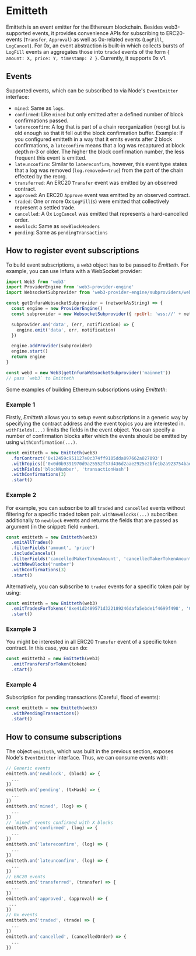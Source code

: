 # Emitteth

Emitteth is an event emitter for the Ethereum blockchain. Besides web3-supported events, it provides convenience APIs for subscribing to ERC20-events (`Transfer`, `Approval`) as well as 0x-related events (`LogFill`, `LogCancel`). For 0x, an event abstraction is built-in which collects bursts of `LogFill` events an aggregates those into `traded` events of the form `{ amount: X, price: Y, timestamp: Z }`. Currently, it supports 0x v1.

## Events

Supported events, which can be subscribed to via Node's `EventEmitter` interface:

- `mined`: Same as `logs`.
- `confirmed`: Like `mined` but only emitted after a defined number of block confirmations passed.
- `latereconfirm`: A log that is part of a chain reorganization (reorg) but is old enough so that it fell out the block confirmation buffer. Example: If you configured emitteth in a way that it emits events after 2 block confirmations, a `lateconfirm` means that a log was recaptured at block depth n-3 or older. The higher the block confirmation number, the less frequent this event is emitted.
- `lateunconfirm`: Similar to `latereconfirm`, however, this event type states that a log was removed (`log.removed==true`) from the part of the chain effected by the reorg.
- `transferred`: An ERC20 `Transfer` event was emitted by an observed contract.
- `approved`: An ERC20 `Approve` event was emitted by an observed contract.
- `traded`: One or more 0x `LogFill`(s) were emitted that collectively represent a settled trade.
- `cancelled`: A 0x `LogCancel` was emitted that represents a hard-cancelled order.
- `newblock`: Same as `newBlockHeaders`
- `pending`: Same as `pendingTransactions`

## How to register event subscriptions

To build event subscriptions, a `web3` object has to be passed to *Emitteth*. For example, you can use Infura with a WebSocket provider:

```javascript
import Web3 from 'web3'
import ProviderEngine from 'web3-provider-engine'
import WebsocketSubprovider from 'web3-provider-engine/subproviders/websocket'

const getInfuraWebsocketSubprovider = (networkAsString) => {
  const engine = new ProviderEngine()
  const subprovider = new WebsocketSubprovider({ rpcUrl: 'wss://' + networkAsString + '.infura.io/ws' })

  subprovider.on('data', (err, notification) => {
    engine.emit('data', err, notification)
  })

  engine.addProvider(subprovider)
  engine.start()
  return engine
}

const web3 = new Web3(getInfuraWebsocketSubprovider('mainnet'))
// pass `web3` to Emitteth
```

Some examples of building Ethereum subscriptions using *Emitteth*:

### Example 1
Firstly, *Emitteth* allows you to setup event subscriptions in a generic way by specifying the contract address and the event topics you are interested in. `withFields(...)` limits the fields in the event object. You can specify a number of confirmation blocks after which the events should be emitted by using `withConfirmation(...)`.

```javascript
const emitteth = new Emitteth(web3)
  .forContract('0x12459c951127e0c374ff9105dda097662a027093')
  .withTopics(['0x0d0b9391970d9a25552f37d436d2aae2925e2bfe1b2a923754bada030c498cb3', null, null, null])
  .withFields('blockNumber', 'transactionHash')
  .withConfirmations(3)
  .start()
```

### Example 2

For example, you can subscribe to all `traded` and `cancelled` events without filtering for a specific traded token pair. `withNewBlocks(...)` subscribes additionally to `newblock` events and returns the fields that are passed as argument (in the snippet: field `number`).

```javascript
const emitteth = new Emitteth(web3)
  .emitAllTrades()
  .filterFields('amount', 'price')
  .includeCancels()
  .filterFields('cancelledMakerTokenAmount', 'cancelledTakerTokenAmount', 'priceAdjustment')
  .withNewBlocks('number')
  .withConfirmations(3)
  .start()
```

Alternatively, you can subscribe to `traded` events for a specific token pair by using:

```javascript
const emitteth = new Emitteth(web3)
  .emitTradesForTokens('0xe41d2489571d322189246dafa5ebde1f4699f498', '0xc02aaa39b223fe8d0a0e5c4f27ead9083c756cc2')
  .start()
```

### Example 3
You might be interested in all ERC20 `Transfer` event of a specific token contract. In this case, you can do:

```javascript
const emitteth3 = new Emitteth(web3)
  .emitTransfersForToken(token)
  .start()
```

### Example 4
Subscription for pending transactions (Careful, flood of events):

```javascript
const emitteth = new Emitteth(web3)
  .withPendingTransactions()
  .start()
```

## How to consume subscriptions

The object `emitteth`, which was built in the previous section, exposes Node's `EventEmitter` interface. Thus, we can consume events with:

```javascript
// Generic events
emitteth.on('newblock', (block) => {
  ...
})
emitteth.on('pending', (txHash) => {
  ...
})
emitteth.on('mined', (log) => {
  ...
})
// `mined` events confirmed with X blocks
emitteth.on('confirmed', (log) => {
  ...
})
emitteth.on('latereconfirm', (log) => {
  ...
})
emitteth.on('lateunconfirm', (log) => {
  ...
})
// ERC20 events
emitteth.on('transferred', (transfer) => {
  ...
})
emitteth.on('approved', (approval) => {
 ...
})
// 0x events
emitteth.on('traded', (trade) => {
  ...
})
emitteth.on('cancelled', (cancelledOrder) => {
  ...
})
```
